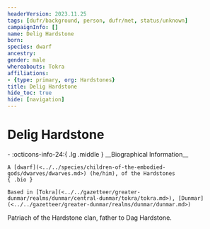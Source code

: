 ```yaml
---
headerVersion: 2023.11.25
tags: [dufr/background, person, dufr/met, status/unknown]
campaignInfo: []
name: Delig Hardstone
born:
species: dwarf
ancestry:
gender: male
whereabouts: Tokra
affiliations:
- {type: primary, org: Hardstones}
title: Delig Hardstone
hide_toc: true
hide: [navigation]
---
```

# Delig Hardstone
<div class="grid cards ext-narrow-margin ext-one-column" markdown>
- :octicons-info-24:{ .lg .middle } __Biographical Information__

    A [dwarf](<../../species/children-of-the-embodied-gods/dwarves/dwarves.md>) (he/him), of the Hardstones  
    { .bio }

    Based in [Tokra](<../../gazetteer/greater-dunmar/realms/dunmar/central-dunmar/tokra/tokra.md>), [Dunmar](<../../gazetteer/greater-dunmar/realms/dunmar/dunmar.md>)
</div>


Patriach of the Hardstone clan, father to Dag Hardstone. 